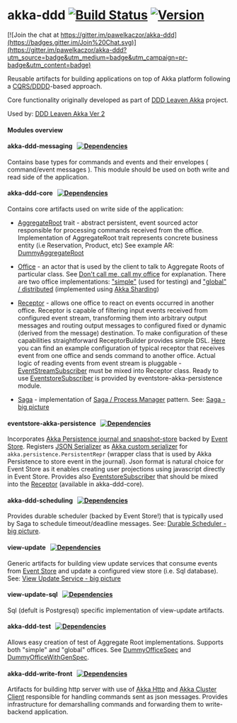 akka-ddd [![Build Status](https://travis-ci.org/pawelkaczor/akka-ddd.svg?branch=master)](https://travis-ci.org/pawelkaczor/akka-ddd) [![Version](https://img.shields.io/maven-central/v/pl.newicom.dddd/akka-ddd-core_2.11.svg?label=version)](http://search.maven.org/#search%7Cga%7C1%7Cg%3Apl.newicom.dddd)
========

[![Join the chat at https://gitter.im/pawelkaczor/akka-ddd](https://badges.gitter.im/Join%20Chat.svg)](https://gitter.im/pawelkaczor/akka-ddd?utm_source=badge&utm_medium=badge&utm_campaign=pr-badge&utm_content=badge)

Reusable artifacts for building applications on top of Akka platform following a [CQRS/DDDD](http://abdullin.com/post/dddd-cqrs-and-other-enterprise-development-buzz-words)-based approach. 

Core functionality originally developed as part of [DDD Leaven Akka](https://github.com/pawelkaczor/ddd-leaven-akka) project.

Used by: [DDD Leaven Akka Ver 2](https://github.com/pawelkaczor/ddd-leaven-akka-v2)

#### Modules overview

#### akka-ddd-messaging &nbsp;&nbsp;[![Dependencies](https://app.updateimpact.com/badge/766637912447127552/pl.newicom.dddd%3Aakka-ddd-messaging_2.11%3A1.2.2.svg?config=compile)](https://app.updateimpact.com/latest/766637912447127552/pl.newicom.dddd%3Aakka-ddd-messaging_2.11%3A1.2.2)
Contains base types for commands and events and their envelopes ( command/event messages ).
This module should be used on both write and read side of the application. 

#### akka-ddd-core &nbsp;&nbsp;[![Dependencies](https://app.updateimpact.com/badge/766637912447127552/pl.newicom.dddd%3Aakka-ddd-core_2.11%3A1.2.2.svg?config=compile)](https://app.updateimpact.com/latest/766637912447127552/pl.newicom.dddd%3Aakka-ddd-core_2.11%3A1.2.2)
Contains core artifacts used on write side of the application:

- [AggregateRoot](akka-ddd-core/src/main/scala/pl/newicom/dddd/aggregate/AggregateRoot.scala) trait - 
abstract persistent, event sourced actor responsible for processing commands received from the office. 
Implementation of AggregateRoot trait represents concrete business entity (i.e Reservation, Product, etc) 
See example AR: [DummyAggregateRoot](akka-ddd-test/src/test/scala/pl/newicom/dddd/test/dummy/DummyAggregateRoot.scala)
   
- [Office](akka-ddd-core/src/main/scala/pl/newicom/dddd/office/OfficeFactory.scala) - 
an actor that is used by the client to talk to Aggregate Roots of particular class. 
See [Don't call me, call my office](http://pkaczor.blogspot.com/2014/04/reactive-ddd-with-akka-lesson-2.html#office) for explanation. 
There are two office implementations: ["simple"](akka-ddd-test/src/main/scala/pl/newicom/dddd/office/SimpleOffice.scala) 
(used for testing) and ["global" / distributed](akka-ddd-core/src/main/scala/pl/newicom/dddd/cluster/ShardingSupport.scala) 
(implemented using [Akka Sharding](http://doc.akka.io/docs/akka/current/scala/cluster-sharding.html))

- [Receptor](akka-ddd-core/src/main/scala/pl/newicom/dddd/process/Receptor.scala) - 
allows one office to react on events occurred in another office. Receptor is capable of filtering input events received from configured event stream, transforming them into arbitrary output messages and routing output messages to configured fixed or dynamic (derived from the message) destination. To make configuration of these capabilities straightforward ReceptorBuilder provides simple DSL. [Here](https://github.com/pawelkaczor/ddd-leaven-akka-v2/blob/20160731/shipping/write-back/src/main/scala/ecommerce/shipping/PaymentReceptor.scala) you can find an example configuration of typical receptor that receives event from one office and sends command to another office. Actual logic of reading events from event stream is pluggable - [EventStreamSubscriber](akka-ddd-messaging/src/main/scala/pl/newicom/dddd/messaging/event/EventStreamSubscriber.scala) must be mixed into Receptor class. Ready to use [EventstoreSubscriber](eventstore-akka-persistence/src/main/scala/pl/newicom/eventstore/EventstoreSubscriber.scala) is provided by eventstore-akka-persistence module. 

- [Saga](akka-ddd-core/src/main/scala/pl/newicom/dddd/process/Saga.scala) - implementation of [Saga / Process Manager](https://msdn.microsoft.com/en-us/library/jj591569.aspx) pattern. See: [Saga - big picture](https://github.com/pawelkaczor/akka-ddd/wiki/Saga)

#### eventstore-akka-persistence &nbsp;&nbsp;[![Dependencies](https://app.updateimpact.com/badge/766637912447127552/pl.newicom.dddd%3Aeventstore-akka-persistence_2.11%3A1.2.2.svg?config=compile)](https://app.updateimpact.com/latest/766637912447127552/pl.newicom.dddd%3Aeventstore-akka-persistence_2.11%3A1.2.2)
Incorporates [Akka Persistence journal and snapshot-store](https://github.com/EventStore/EventStore.Akka.Persistence) backed by [Event Store](http://geteventstore.com). Registers [JSON Serializer](eventstore-akka-persistence/src/main/scala/pl/newicom/eventstore/plugin/EventStoreSerializer.scala) as [Akka custom serializer](http://doc.akka.io/docs/akka/snapshot/scala/persistence.html#Custom_serialization) for ```akka.persistence.PersistentRepr``` (wrapper class that is used by Akka Persistence to store event in the journal). Json format is natural choice for Event Store as it enables creating user projections using javascript directly in Event Store. Provides also [EventstoreSubscriber](eventstore-akka-persistence/src/main/scala/pl/newicom/eventstore/EventstoreSubscriber.scala) that should be mixed into the [Receptor](https://github.com/pawelkaczor/akka-ddd/blob/master/akka-ddd-core/src/main/scala/pl/newicom/dddd/process/Receptor.scala) (available in akka-ddd-core).     

#### akka-ddd-scheduling &nbsp;&nbsp;[![Dependencies](https://app.updateimpact.com/badge/766637912447127552/pl.newicom.dddd%3Aakka-ddd-scheduling_2.11%3A1.2.2.svg?config=compile)](https://app.updateimpact.com/latest/766637912447127552/pl.newicom.dddd%3Aakka-ddd-scheduling_2.11%3A1.2.2)
Provides durable scheduler (backed by Event Store!) that is typically used by Saga to schedule timeout/deadline messages. See: [Durable Scheduler - big picture](https://github.com/pawelkaczor/akka-ddd/wiki/Durable-Scheduler).

#### view-update &nbsp;&nbsp;[![Dependencies](https://app.updateimpact.com/badge/766637912447127552/pl.newicom.dddd%3Aview-update_2.11%3A1.2.2.svg?config=compile)](https://app.updateimpact.com/latest/766637912447127552/pl.newicom.dddd%3Aview-update_2.11%3A1.2.2)
Generic artifacts for building view update services that consume events from [Event Store](http://geteventstore.com/) and update a configured view store (i.e. Sql database). See: [View Update Service - big picture](https://github.com/pawelkaczor/akka-ddd/wiki/View-Update-Service)

#### view-update-sql &nbsp;&nbsp;[![Dependencies](https://app.updateimpact.com/badge/766637912447127552/pl.newicom.dddd%3Aview-update-sql_2.11%3A1.2.2.svg?config=compile)](https://app.updateimpact.com/latest/766637912447127552/pl.newicom.dddd%3Aview-update-sql_2.11%3A1.2.2)
Sql (defult is Postgresql) specific implementation of view-update artifacts.

#### akka-ddd-test &nbsp;&nbsp;[![Dependencies](https://app.updateimpact.com/badge/766637912447127552/pl.newicom.dddd%3Aakka-ddd-test_2.11%3A1.2.2.svg?config=compile)](https://app.updateimpact.com/latest/766637912447127552/pl.newicom.dddd%3Aakka-ddd-test_2.11%3A1.2.2)
Allows easy creation of test of Aggregate Root implementations. Supports both "simple" and "global" offices. See [DummyOfficeSpec](https://github.com/pawelkaczor/akka-ddd/blob/master/akka-ddd-test/src/test/scala/pl/newicom/dddd/test/dummy/DummyOfficeSpec.scala) and [DummyOfficeWithGenSpec](https://github.com/pawelkaczor/akka-ddd/blob/master/akka-ddd-test/src/test/scala/pl/newicom/dddd/test/dummy/DummyOfficeWithGenSpec.scala).

#### akka-ddd-write-front &nbsp;&nbsp;[![Dependencies](https://app.updateimpact.com/badge/766637912447127552/pl.newicom.dddd%3Aakka-ddd-write-front_2.11%3A1.2.2.svg?config=compile)](https://app.updateimpact.com/latest/766637912447127552/pl.newicom.dddd%3Aakka-ddd-write-front_2.11%3A1.2.2)
Artifacts for building http server with use of [Akka Http](http://doc.akka.io/docs/akka-stream-and-http-experimental/1.0/scala/http/index.html) and [Akka Cluster Client](http://doc.akka.io/docs/akka/current/scala/cluster-client.html) responsible for handling commands sent as json messages. Provides infrastructure for demarshalling commands and forwarding them to write-backend application.
